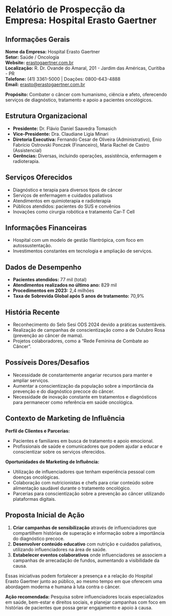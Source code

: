 # Relatório de Prospecção da Empresa: Hospital Erasto Gaertner

## Informações Gerais
**Nome da Empresa:** Hospital Erasto Gaertner  
**Setor:** Saúde / Oncologia  
**Website:** [erastogaertner.com.br](https://erastogaertner.com.br)  
**Localização:** R. Dr. Ovande do Amaral, 201 - Jardim das Américas, Curitiba - PR  
**Telefone:** (41) 3361-5000 | Doações: 0800-643-4888  
**Email:** erasto@erastogaertner.com.br  

**Propósito:** Combater o câncer com humanismo, ciência e afeto, oferecendo serviços de diagnóstico, tratamento e apoio a pacientes oncológicos.

## Estrutura Organizacional
- **Presidente:** Dr. Flávio Daniel Saavedra Tomasich  
- **Vice-Presidente:** Dra. Claudiane Ligia Minari  
- **Diretoria Executiva:** Fernando Cesar de Oliveira (Administrativo), Enio Fabrício Ostrovski Ponczek (Financeiro), Maria Rachel de Castro (Assistencial)  
- **Gerências:** Diversas, incluindo operações, assistência, enfermagem e radioterapia. 

## Serviços Oferecidos
- Diagnóstico e terapia para diversos tipos de câncer
- Serviços de enfermagem e cuidados paliativos
- Atendimentos em quimioterapia e radioterapia
- Públicos atendidos: pacientes do SUS e convênios
- Inovações como cirurgia robótica e tratamento Car-T Cell

## Informações Financeiras
- Hospital com um modelo de gestão filantrópica, com foco em autossustentação.
- Investimentos constantes em tecnologia e ampliação de serviços.  

## Dados de Desempenho
- **Pacientes atendidos:** 77 mil (total)
- **Atendimentos realizados no último ano:** 829 mil
- **Procedimentos em 2023:** 2,4 milhões
- **Taxa de Sobrevida Global após 5 anos de tratamento:** 70,9%

## História Recente
- Reconhecimento do Selo Sesi ODS 2024 devido a práticas sustentáveis.
- Realização de campanhas de conscientização como a de Outubro Rosa (prevenção ao câncer de mama).
- Projetos colaboradores, como a “Rede Feminina de Combate ao Câncer”.

## Possíveis Dores/Desafios
- Necessidade de constantemente angariar recursos para manter e ampliar serviços.
- Aumentar a conscientização da população sobre a importância da prevenção e do diagnóstico precoce do câncer.
- Necessidade de inovação constante em tratamentos e diagnósticos para permanecer como referência em saúde oncológica.

## Contexto de Marketing de Influência
**Perfil de Clientes e Parcerias:**
- Pacientes e familiares em busca de tratamento e apoio emocional.
- Profissionais de saúde e comunicadores que podem ajudar a educar e conscientizar sobre os serviços oferecidos.

**Oportunidades de Marketing de Influência:**
- Utilização de influenciadores que tenham experiência pessoal com doenças oncológicas.
- Colaboração com nutricionistas e chefs para criar conteúdo sobre alimentação saudável durante o tratamento oncológico.
- Parcerias para conscientização sobre a prevenção ao câncer utilizando plataformas digitais.

## Proposta Inicial de Ação
1. **Criar campanhas de sensibilização** através de influenciadores que compartilhem histórias de superação e informação sobre a importância do diagnóstico precoce.
2. **Desenvolver conteúdo educativo** com nutrição e cuidados paliativos, utilizando influenciadores na área de saúde.
3. **Estabelecer eventos colaborativos** onde influenciadores se associem a campanhas de arrecadação de fundos, aumentando a visibilidade da causa.

Essas iniciativas podem fortalecer a presença e a relação do Hospital Erasto Gaertner junto ao público, ao mesmo tempo em que oferecem uma abordagem moderna e humana à luta contra o câncer. 

**Ação recomendada:** Pesquisa sobre influenciadores locais especializados em saúde, bem-estar e direitos sociais, e planejar campanhas com foco em histórias de pacientes que possa gerar engajamento e apoio à causa.